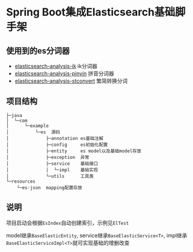 # Spring Boot集成Elasticsearch基础脚手架

## 使用到的es分词器

- [elasticsearch-analysis-ik](https://github.com/medcl/elasticsearch-analysis-ik) ik分词器
- [elasticsearch-analysis-pinyin](https://github.com/medcl/elasticsearch-analysis-pinyin) 拼音分词器
- [elasticsearch-analysis-stconvert](https://github.com/medcl/elasticsearch-analysis-stconvert) 繁简转换分词

## 项目结构

```text
├─java
│  └─com
│      └─example
│          └─es  源码
│              ├─annotation es基础注解
│              ├─config     es初始化配置
│              ├─entity     es model以及基础model存放
│              ├─exception  异常
│              ├─service    基础接口
│              │  └─impl    基础实现
│              └─utils      工具类
└─resources
    └─es-json  mapping配置存放
```

## 说明

项目启动会根据```EsIndex```自动创建索引，示例见```ElTest``` 

model继承```BaseElasticEntity```, service继承```BaseElasticService<T>```, impl继承```BaseElasticServiceImpl<T>```就可实现基础的增删改查
